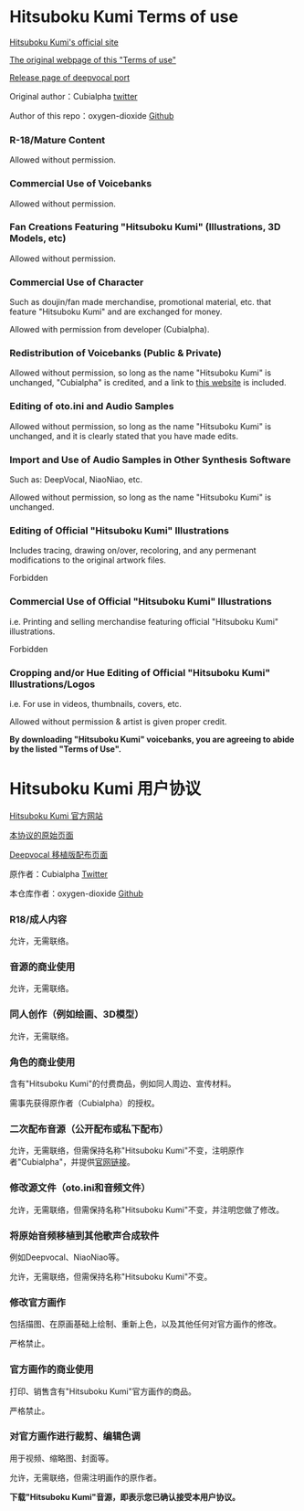 # Hitsuboku Kumi Terms of use

[Hitsuboku Kumi's official site](https://cubialpha.wixsite.com/koomstar)

[The original webpage of this "Terms of use"](https://cubialpha.wixsite.com/koomstar/character)

[Release page of deepvocal port](https://github.com/oxygen-dioxide/hitsuboku-kumi-chn-deepvocal)

Original author：Cubialpha [twitter](https://twitter.com/_cubialpha)

Author of this repo：oxygen-dioxide [Github](https://github.com/oxygen-dioxide)

### R-18/Mature Content
Allowed without permission.

### Commercial Use of Voicebanks
Allowed without permission.

### Fan Creations Featuring "Hitsuboku Kumi" (Illustrations, 3D Models, etc)
Allowed without permission.

### Commercial Use of Character
Such as doujin/fan made merchandise, promotional material, etc. that feature "Hitsuboku Kumi" and are exchanged for money.

Allowed with permission from developer (Cubialpha).

### Redistribution of Voicebanks (Public & Private)
Allowed without permission, so long as the name "Hitsuboku Kumi" is unchanged, "Cubialpha" is credited, and a link to [this website](https://cubialpha.wixsite.com/koomstar/character) is included.

### Editing of oto.ini and Audio Samples
Allowed without permission, so long as the name "Hitsuboku Kumi" is unchanged, and it is clearly stated that you have made edits.

### Import and Use of Audio Samples in Other Synthesis Software
Such as: DeepVocal, NiaoNiao, etc.

Allowed without permission, so long as the name "Hitsuboku Kumi" is unchanged.

### Editing of Official "Hitsuboku Kumi" Illustrations
Includes tracing, drawing on/over, recoloring, and any permenant modifications to the original artwork files.

Forbidden

### Commercial Use of Official "Hitsuboku Kumi" Illustrations
i.e. Printing and selling merchandise featuring official "Hitsuboku Kumi" illustrations.

Forbidden

### Cropping and/or Hue Editing of Official "Hitsuboku Kumi" Illustrations/Logos
i.e. For use in videos, thumbnails, covers, etc.

Allowed without permission & artist is given proper credit.

**By downloading "Hitsuboku Kumi" voicebanks, you are agreeing to abide by the listed "Terms of Use".**

# Hitsuboku Kumi 用户协议

[Hitsuboku Kumi 官方网站](https://cubialpha.wixsite.com/koomstar)

[本协议的原始页面](https://cubialpha.wixsite.com/koomstar/character)

[Deepvocal 移植版配布页面](https://github.com/oxygen-dioxide/hitsuboku-kumi-chn-deepvocal)

原作者：Cubialpha [Twitter](https://twitter.com/_cubialpha)

本仓库作者：oxygen-dioxide [Github](https://github.com/oxygen-dioxide)

### R18/成人内容
允许，无需联络。

### 音源的商业使用
允许，无需联络。

### 同人创作（例如绘画、3D模型）
允许，无需联络。

### 角色的商业使用
含有"Hitsuboku Kumi"的付费商品，例如同人周边、宣传材料。

需事先获得原作者（Cubialpha）的授权。

### 二次配布音源（公开配布或私下配布）
允许，无需联络，但需保持名称"Hitsuboku Kumi"不变，注明原作者"Cubialpha"，并提供[官网链接](https://cubialpha.wixsite.com/koomstar)。

### 修改源文件（oto.ini和音频文件）
允许，无需联络，但需保持名称"Hitsuboku Kumi"不变，并注明您做了修改。

### 将原始音频移植到其他歌声合成软件
例如Deepvocal、NiaoNiao等。

允许，无需联络，但需保持名称"Hitsuboku Kumi"不变。

### 修改官方画作
包括描图、在原画基础上绘制、重新上色，以及其他任何对官方画作的修改。

严格禁止。

### 官方画作的商业使用
打印、销售含有"Hitsuboku Kumi"官方画作的商品。

严格禁止。

### 对官方画作进行裁剪、编辑色调
用于视频、缩略图、封面等。

允许，无需联络，但需注明画作的原作者。

**下载"Hitsuboku Kumi"音源，即表示您已确认接受本用户协议。**